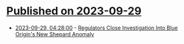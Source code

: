 # [Published on 2023-09-29](index.md)

* [2023-09-29, 04:28:00](https://soylentnews.org/article.pl?sid=23/09/28/1811251&from=rss) - [Regulators Close Investigation Into Blue Origin's New Shepard Anomaly](https://soylentnews.org/article.pl?sid=23/09/28/1811251&from=rss)
